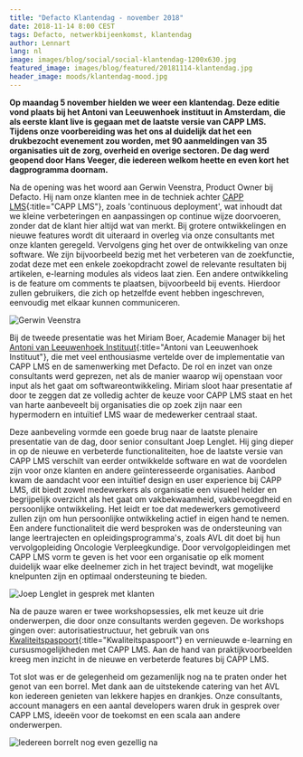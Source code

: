 ```yaml
---
title: "Defacto Klantendag - november 2018"
date: 2018-11-14 8:00 CEST
tags: Defacto, netwerkbijeenkomst, klantendag
author: Lennart
lang: nl
image: images/blog/social/social-klantendag-1200x630.jpg
featured_image: images/blog/featured/20181114-klantendag.jpg
header_image: moods/klantendag-mood.jpg
---
```


__Op maandag 5 november hielden we weer een klantendag. Deze editie vond plaats bij het Antoni van Leeuwenhoek instituut in Amsterdam, die als eerste klant live is gegaan met de laatste versie van CAPP LMS. Tijdens onze voorbereiding was het ons al duidelijk dat het een drukbezocht evenement zou worden, met 90 aanmeldingen van 35 organisaties uit de zorg, overheid en overige sectoren. De dag werd geopend door Hans Veeger, die iedereen welkom heette en even kort het dagprogramma doornam.__

Na de opening was het woord aan Gerwin Veenstra, Product Owner bij Defacto. Hij nam onze klanten mee in de techniek achter [CAPP LMS](/capp-lms/){:title="CAPP LMS"}, zoals 'continuous deployment', wat inhoudt dat we kleine verbeteringen en aanpassingen op continue wijze doorvoeren, zonder dat de klant hier altijd wat van merkt. Bij grotere ontwikkelingen en nieuwe features wordt dit uiteraard in overleg via onze consultants met onze klanten geregeld. Vervolgens ging het over de ontwikkeling van onze software. We zijn bijvoorbeeld bezig met het verbeteren van de zoekfunctie, zodat deze met een enkele zoekopdracht zowel de relevante resultaten bij artikelen, e-learning modules als videos laat zien. Een andere ontwikkeling is de feature om comments te plaatsen, bijvoorbeeld bij events. Hierdoor zullen gebruikers, die zich op hetzelfde event hebben ingeschreven, eenvoudig met elkaar kunnen communiceren.

![Gerwin Veenstra](/images/blog/klantendag-005.jpg)

Bij de tweede presentatie was het Miriam Boer, Academie Manager bij het [Antoni van Leeuwenhoek Instituut](/cases/antoni-van-leeuwenhoek/){:title="Antoni van Leeuwenhoek Instituut"}, die met veel enthousiasme vertelde over de implementatie van CAPP LMS en de samenwerking met Defacto. De rol en inzet van onze consultants werd geprezen, net als de manier waarop wij openstaan voor input als het gaat om softwareontwikkeling. Miriam sloot haar presentatie af door te zeggen dat ze volledig achter de keuze  voor CAPP LMS staat en het van harte aanbeveelt bij organisaties die op zoek zijn naar een hypermodern en intuïtief LMS waar de medewerker centraal staat.

Deze aanbeveling vormde een goede brug naar de laatste plenaire presentatie van de dag, door senior consultant Joep Lenglet. Hij ging dieper in op de nieuwe en verbeterde functionaliteiten, hoe de laatste versie van CAPP LMS verschilt van eerder ontwikkelde software en wat de voordelen zijn voor onze klanten en andere geïnteresseerde organisaties. Aanbod kwam de aandacht voor een intuïtief design en user experience bij CAPP LMS, dit biedt zowel medewerkers als organisatie een visueel helder en begrijpelijk overzicht als het gaat om vakbekwaamheid, vakbevoegdheid en persoonlijke ontwikkeling. Het leidt er toe dat medewerkers gemotiveerd zullen zijn om hun persoonlijke ontwikkeling actief in eigen hand te nemen. Een andere functionaliteit die werd besproken was de ondersteuning van lange leertrajecten en opleidingsprogramma's, zoals AVL dit doet bij hun vervolgopleiding Oncologie Verpleegkundige. Door vervolgopleidingen met CAPP LMS vorm te geven is het voor een organisatie op elk moment duidelijk waar elke deelnemer zich in het traject bevindt, wat mogelijke knelpunten zijn en optimaal ondersteuning te bieden.

![Joep Lenglet in gesprek met klanten](/images/blog/klantendag-009.jpg)

Na de pauze waren er twee workshopsessies, elk met keuze uit drie onderwerpen, die door onze consultants werden gegeven. De workshops gingen over: autorisatiestructuur, het gebruik van ons [Kwaliteitspaspoort](/kwaliteitspaspoort/){:title="Kwaliteitspaspoort"} en vernieuwde e-learning en cursusmogelijkheden met CAPP LMS. Aan de hand van praktijkvoorbeelden kreeg men inzicht in de nieuwe en verbeterde features bij CAPP LMS.

Tot slot was er de gelegenheid om gezamenlijk nog na te praten onder het genot van een borrel. Met dank aan de uitstekende catering van het AVL kon iedereen genieten van lekkere hapjes en drankjes. Onze consultants, account managers en een aantal developers waren druk in gesprek over CAPP LMS, ideeën voor de toekomst en een scala aan andere onderwerpen.

![Iedereen borrelt nog even gezellig na](/images/blog/klantendag-012.jpg)
